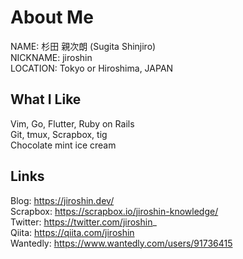 # About Me
NAME: 杉田 親次朗 (Sugita Shinjiro)  
NICKNAME: jiroshin  
LOCATION: Tokyo or Hiroshima, JAPAN

## What I Like
Vim, Go, Flutter, Ruby on Rails  
Git, tmux, Scrapbox, tig  
Chocolate mint ice cream

## Links
Blog: https://jiroshin.dev/  
Scrapbox: https://scrapbox.io/jiroshin-knowledge/  
Twitter: https://twitter.com/jiroshin_  
Qiita: https://qiita.com/jiroshin  
Wantedly: https://www.wantedly.com/users/91736415  

